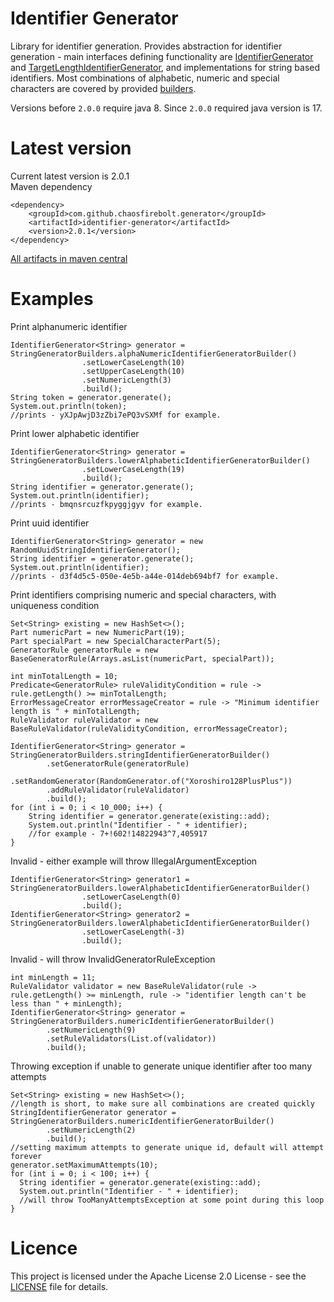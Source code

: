 # Identifier Generator
Library for identifier generation.
Provides abstraction for identifier generation - main interfaces defining functionality are [IdentifierGenerator](src/main/java/com/github/chaosfirebolt/generator/identifier/api/IdentifierGenerator.java) and [TargetLengthIdentifierGenerator](src/main/java/com/github/chaosfirebolt/generator/identifier/api/TargetLengthIdentifierGenerator.java), and implementations for string based identifiers.
Most combinations of alphabetic, numeric and special characters are covered by provided [builders](src/main/java/com/github/chaosfirebolt/generator/identifier/api/string/builders/StringGeneratorBuilders.java).

Versions before `2.0.0` require java 8. Since `2.0.0` required java version is 17.

# Latest version
Current latest version is 2.0.1
<br/>
Maven dependency
```
<dependency>
    <groupId>com.github.chaosfirebolt.generator</groupId>
    <artifactId>identifier-generator</artifactId>
    <version>2.0.1</version>
</dependency>
```
[All artifacts in maven central](https://mvnrepository.com/artifact/com.github.chaosfirebolt.generator/identifier-generator)

# Examples

Print alphanumeric identifier
```
IdentifierGenerator<String> generator = StringGeneratorBuilders.alphaNumericIdentifierGeneratorBuilder()
                .setLowerCaseLength(10)
                .setUpperCaseLength(10)
                .setNumericLength(3)
                .build();
String token = generator.generate();
System.out.println(token);
//prints - yXJpAwjD3zZbi7ePQ3vSXMf for example.
```

Print lower alphabetic identifier
```
IdentifierGenerator<String> generator = StringGeneratorBuilders.lowerAlphabeticIdentifierGeneratorBuilder()
                .setLowerCaseLength(19)
                .build();
String identifier = generator.generate();
System.out.println(identifier);
//prints - bmqnsrcuzfkpyggjgyv for example.
```

Print uuid identifier
```
IdentifierGenerator<String> generator = new RandomUuidStringIdentifierGenerator();
String identifier = generator.generate();
System.out.println(identifier);
//prints - d3f4d5c5-050e-4e5b-a44e-014deb694bf7 for example.
```

Print identifiers comprising numeric and special characters, with uniqueness condition
```
Set<String> existing = new HashSet<>();
Part numericPart = new NumericPart(19);
Part specialPart = new SpecialCharacterPart(5);
GeneratorRule generatorRule = new BaseGeneratorRule(Arrays.asList(numericPart, specialPart));

int minTotalLength = 10;
Predicate<GeneratorRule> ruleValidityCondition = rule -> rule.getLength() >= minTotalLength;
ErrorMessageCreator errorMessageCreator = rule -> "Minimum identifier length is " + minTotalLength;
RuleValidator ruleValidator = new BaseRuleValidator(ruleValidityCondition, errorMessageCreator);

IdentifierGenerator<String> generator = StringGeneratorBuilders.stringIdentifierGeneratorBuilder()
        .setGeneratorRule(generatorRule)
        .setRandomGenerator(RandomGenerator.of("Xoroshiro128PlusPlus"))
        .addRuleValidator(ruleValidator)
        .build();
for (int i = 0; i < 10_000; i++) {
    String identifier = generator.generate(existing::add);
    System.out.println("Identifier - " + identifier);
    //for example - 7+!602!14822943^7,405917
}
```

Invalid - either example will throw IllegalArgumentException
```
IdentifierGenerator<String> generator1 = StringGeneratorBuilders.lowerAlphabeticIdentifierGeneratorBuilder()
                .setLowerCaseLength(0)
                .build();
IdentifierGenerator<String> generator2 = StringGeneratorBuilders.lowerAlphabeticIdentifierGeneratorBuilder()
                .setLowerCaseLength(-3)
                .build();
```

Invalid - will throw InvalidGeneratorRuleException
```
int minLength = 11;
RuleValidator validator = new BaseRuleValidator(rule -> rule.getLength() >= minLength, rule -> "identifier length can't be less than " + minLength);
IdentifierGenerator<String> generator = StringGeneratorBuilders.numericIdentifierGeneratorBuilder()
        .setNumericLength(9)
        .setRuleValidators(List.of(validator))
        .build();
```

Throwing exception if unable to generate unique identifier after too many attempts
```
Set<String> existing = new HashSet<>();
//length is short, to make sure all combinations are created quickly
StringIdentifierGenerator generator = StringGeneratorBuilders.numericIdentifierGeneratorBuilder()
        .setNumericLength(2)
        .build();
//setting maximum attempts to generate unique id, default will attempt forever
generator.setMaximumAttempts(10);
for (int i = 0; i < 100; i++) {
  String identifier = generator.generate(existing::add);
  System.out.println("Identifier - " + identifier);
  //will throw TooManyAttemptsException at some point during this loop
}
```

# Licence
This project is licensed under the Apache License 2.0 License - see the [LICENSE](LICENSE.txt) file for details.
